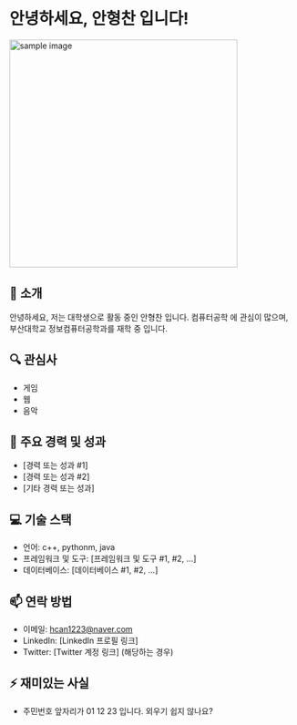 # 안녕하세요, 안형찬 입니다!
<a href="#"></a>
<img src="https://github.com/..각자절대경로../images/markdown_syntax.jpg" width="400px" alt="sample image">
## 👋 소개
안녕하세요, 저는 대학생으로 활동 중인 안형찬 입니다. 컴퓨터공학 에 관심이 많으며, 부산대학교 정보컴퓨터공학과를 재학 중 입니다.

## 🔍 관심사
- 게임
- 웹
- 음악

## 🌟 주요 경력 및 성과
- [경력 또는 성과 #1]
- [경력 또는 성과 #2]
- [기타 경력 또는 성과]

## 💻 기술 스택
- 언어: c++, pythonm, java
- 프레임워크 및 도구: [프레임워크 및 도구 #1, #2, ...]
- 데이터베이스: [데이터베이스 #1, #2, ...]

## 📫 연락 방법
- 이메일: hcan1223@naver.com
- LinkedIn: [LinkedIn 프로필 링크]
- Twitter: [Twitter 계정 링크] (해당하는 경우)

## ⚡ 재미있는 사실
- 주민번호 앞자리가 01 12 23 입니다. 외우기 쉽지 않나요?
